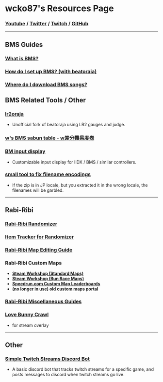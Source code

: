# wcko87's Resources Page
### [Youtube](https://www.youtube.com/user/wcko87) / [Twitter](https://twitter.com/wcko87) / [Twitch](https://www.twitch.tv/wcko87) / [GitHub](https://github.com/wcko87)

----------------------

## BMS Guides

### [What is BMS?](https://github.com/wcko87/beatoraja-english-guide/wiki/BMS-Overview)

### [How do I set up BMS? (with beatoraja)](https://github.com/wcko87/beatoraja-english-guide/wiki)

### [Where do I download BMS songs?](https://github.com/wcko87/beatoraja-english-guide/wiki/Downloading-Songs)

## BMS Related Tools / Other

### [lr2oraja](https://github.com/wcko87/lr2oraja)
- Unofficial fork of beatoraja using LR2 gauges and judge.

### [w's BMS sabun table - w差分難易度表](https://wcko87.github.io/bms-table/obj-w.html)

### [BM input display](https://github.com/wcko87/bm-input-display)
- Customizable input display for IIDX / BMS / similar controllers.

### [small tool to fix filename encodings](https://github.com/wcko87/fix-filename-encodings)
- If the zip is in JP locale, but you extracted it in the wrong locale, the filenames will be garbled.

----------------------

## Rabi-Ribi

### [Rabi-Ribi Randomizer](https://wcko87.github.io/rabiribi-randomizer/)

### [Item Tracker for Randomizer](https://wcko87.github.io/rabi-ribi-item-tracker/)

### [Rabi-Ribi Map Editing Guide](https://wcko87.github.io/rabiribi-map-editing/)

### Rabi-Ribi Custom Maps
- [**Steam Workshop (Standard Maps)**](https://steamcommunity.com/workshop/browse/?appid=400910&requiredtags[]=Map+-+Standard)
- [**Steam Workshop (Bun Race Maps)**](https://steamcommunity.com/workshop/browse/?appid=400910&requiredtags[]=Map+-+Bun+Race)
- [**Speedrun.com Custom Map Leaderboards**](https://www.speedrun.com/rbrb_custom)
- [**(no longer in use) old custom maps portal**](https://wcko87.github.io/rabi-ribi-maps/)

### [Rabi-Ribi Miscellaneous Guides](https://wcko87.github.io/rabi-ribi-guides/)

### [Love Bunny Crawl](https://wcko87.github.io/bunny-crawl/)
- for stream overlay

----------------------

## Other

### [Simple Twitch Streams Discord Bot](https://github.com/wcko87/simple-twitch-streams-bot)
- A basic discord bot that tracks twitch streams for a specific game, and posts messages to discord when twitch streams go live.


